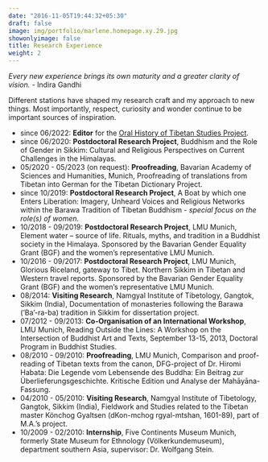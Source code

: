 ```yaml
---
date: "2016-11-05T19:44:32+05:30"
draft: false
image: img/portfolio/marlene.homepage.xy.29.jpg
showonlyimage: false
title: Research Experience
weight: 2
---
```


*Every new experience brings its own maturity and a greater clarity of vision.* - Indira Gandhi 

Different stations have shaped my research craft and my approach to new things. Most importantly, respect, curiosity and wonder continue to be important sources of inspiration.
<!--more-->

- since 06/2022: **Editor** for the [Oral History of Tibetan Studies Project](https://oralhistory.iats.info/).
- since 06/2020: **Postdoctoral Research Project**, Buddhism and the Role of Gender in Sikkim: Cultural and Religious Perspectives on Current Challenges in the Himalayas.
- 05/2020 - 05/2023 (on request): **Proofreading**, Bavarian Academy of Sciences and Humanities, Munich, Proofreading of translations from Tibetan into German for the Tibetan Dictionary Project.
- since 10/2019: **Postdoctoral Research Project**, A Boat by which one Enters Liberation: Imagery, Unheard Voices and Religious Networks within the Barawa Tradition of Tibetan Buddhism - *special focus on the role(s) of women*.
- 10/2018 - 09/2019: **Postdoctoral Research Project**, LMU Munich, Element water – source of life. Rituals, myths, and tradition in a Buddhist society in the Himalaya. Sponsored by the Bavarian Gender Equality Grant (BGF) and the women’s representative LMU Munich.
- 10/2016 - 09/2017: **Postdoctoral Research Project**, LMU Munich, Glorious Riceland, gateway to Tibet. Northern Sikkim in Tibetan and Western travel reports. Sponsored by the Bavarian Gender Equality Grant (BGF) and the women’s representative LMU Munich.
- 08/2014: **Visiting Research**, Namgyal Institute of Tibetology, Gangtok, Sikkim (India), Documentation of monasteries following the Barawa (’Ba’-ra-ba) tradition in Sikkim for dissertation project.
- 07/2012 - 09/2013: **Co-Organisation of an International Workshop**, LMU Munich, Reading Outside the Lines: A Workshop on the Intersection of Buddhist Art and Texts, September 13-15, 2013, Doctoral Program in Buddhist Studies.
- 08/2010 - 09/2010: **Proofreading**, LMU Munich, Comparison and proof-reading of Tibetan texts from the canon, DFG-project of Dr. Hiromi Habata: Die Legende vom Lebensende des Buddha: Ein Beitrag zur Überlieferungsgeschichte. Kritische Edition und Analyse der Mahāyāna-Fassung.
- 04/2010 - 05/2010: **Visiting Research**, Namgyal Institute of Tibetology, Gangtok, Sikkim (India), Fieldwork and Studies related to the Tibetan master Könchog Gyaltsen (dKon-mchog rgyal-mtshan, 1601-89), part of M.A.’s project.
- 10/2009 - 02/2010: **Internship**, Five Continents Museum Munich, formerly State Museum for Ethnology (Völkerkundemuseum), department southern Asia, supervisor: Dr. Wolfgang Stein.

